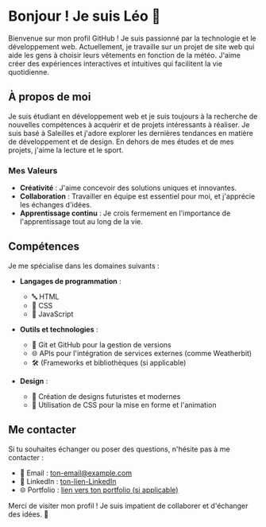 # Bonjour ! Je suis Léo 👋

Bienvenue sur mon profil GitHub ! Je suis passionné par la technologie et le développement web. Actuellement, je travaille sur un projet de site web qui aide les gens à choisir leurs vêtements en fonction de la météo. J'aime créer des expériences interactives et intuitives qui facilitent la vie quotidienne.

## À propos de moi

Je suis étudiant en développement web et je suis toujours à la recherche de nouvelles compétences à acquérir et de projets intéressants à réaliser. Je suis basé à Saleilles et j'adore explorer les dernières tendances en matière de développement et de design. En dehors de mes études et de mes projets, j'aime la lecture et le sport.

### Mes Valeurs

- **Créativité** : J'aime concevoir des solutions uniques et innovantes.
- **Collaboration** : Travailler en équipe est essentiel pour moi, et j'apprécie les échanges d'idées.
- **Apprentissage continu** : Je crois fermement en l'importance de l'apprentissage tout au long de la vie.


## Compétences

Je me spécialise dans les domaines suivants :

- **Langages de programmation** :
  -  🔤 HTML 
  -  🎨 CSS
  -  📜 JavaScript

- **Outils et technologies** :
  -  📝 Git et GitHub pour la gestion de versions
  -  🌐 APIs pour l'intégration de services externes (comme Weatherbit)
  -  🛠️ (Frameworks et bibliothèques (si applicable)

- **Design** :
  -  🤖 Création de designs futuristes et modernes
  -  🎨 Utilisation de CSS pour la mise en forme et l'animation

## Me contacter

Si tu souhaites échanger ou poser des questions, n'hésite pas à me contacter :

- 📧 Email : [ton-email@example.com](mailto:ton-email@example.com)
- 💼 LinkedIn : [ton-lien-LinkedIn](https://www.linkedin.com/in/ton-profile)
- 🌐 Portfolio : [lien vers ton portfolio (si applicable)](URL_de_ton_portfolio)

Merci de visiter mon profil ! Je suis impatient de collaborer et d'échanger des idées. 🚀
